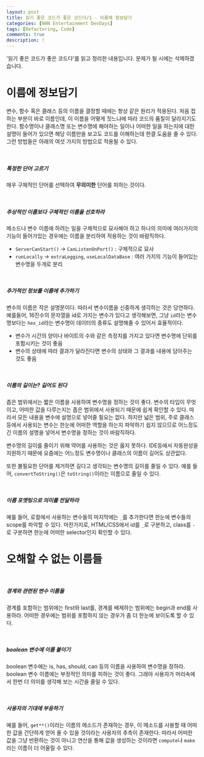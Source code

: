 ```yaml
---
layout: post
title: 읽기 좋은 코드가 좋은 코드다/1 - 이름에 정보담기
categories: [NHN Entertainment DevDays]
tags: [Refactoring, Code]
comments: true
description: !
---
```


'읽기 좋은 코드가 좋은 코드다'를 읽고 정리한 내용입니다. 문제가 될 시에는 삭제하겠습니다.

# 이름에 정보담기 ##

변수, 함수 혹은 클래스 등의 이름을 결정할 때에는 항상 같은 원리가 적용된다. 처음 접하는 부분이 바로 이름인데, 이 이름을 어떻게 짓느냐에 따라 코드의 품질이 달라지기도 한다. 함수명이나 클래스명 또는 변수명에 해야하는 일이나 어떠한 일을 하는지에 대한 설명이 들어가 있으면 해당 이름만을 보고도 코드를 이해하는데 한결 도움을 줄 수 있다. 그런 방법들은 아래의 여섯 가지의 방법으로 적용될 수 있다.

<br>

##### 특정한 단어 고르기 #####

매우 구체적인 단어를 선택하여 **무의미한** 단어를 피하는 것이다.

<br>

##### 추상적인 이름보다 구체적인 이름을 선호하라 #####

메소드나 변수 이름에 하려는 일을 구체적으로 묘사해야 하고 하나의 의미에 여러가지의 기능이 들어가있는 경우에는 이름을 분리하여 적용하는 것이 바람직하다.

- `ServerCanStart()` -> `CanListenOnPort()` : 구체적으로 묘사
- `runLocally` -> `extraLogging`, `useLocalDataBase` : 여러 가지의 기능이 들어있는 변수명을 두개로 분리

<br>

##### 추가적인 정보를 이름에 추가하기 #####

변수의 이름은 작은 설명문이다. 따라서 변수이름을 신중하게 생각하는 것은 당연하다. 예를들어, 16진수의 문자열을 id로 가지는 변수가 있다고 생각해보면, 그냥 `id`라는 변수명보다는 `hex_id`라는 변수명이 데이터의 종류도 설명해줄 수 있어서 효율적이다.

- 변수가 시간의 양이나 바이트의 수와 같은 측정치를 가지고 있다면 변수명에 단위를 포함시키는 것이 좋음
- 변수의 상태에 따라 결과가 달라진다면 변수의 상태와 그 결과를 내용에 담아주는 것도 좋음

<br>

##### 이름의 길이는? 길어도 된다 #####

좁은 범위에서는 짧은 이름을 사용하여 변수명을 정하는 것이 좋다. 변수의 타입이 무엇이고, 어떠한 값을 다루는지는 좁은 범위에서 사용되기 때문에 쉽게 확인할 수 있다. 따라서 모든 내용을 변수에 설명으로 넣어줄 필요는 없다. 하지만 넓은 범위, 주로 클래스 등에서 사용되는 변수는 한눈에 어떠한 역할을 하는지 파악하기 쉽지 않으므로 어느정도 긴 이름의 설명을 넣어서 변수명을 정하는 것이 바람직하다.

변수명의 길이를 줄이기 위해 약어를 사용하는 것은 옳지 못하다. IDE등에서 자동완성을 지원하기 때문에 요즘에는 어느정도 변수명이나 클래스의 이름이 길어도 상관없다.

또한 불필요한 단어를 제거하면 길다고 생각되는 변수명의 길이를 줄일 수 있다. 예를 들어, `convertToString()`은 `toString()`이라는 이름으로 줄일 수 있다.

<br>

##### 이름 포맷팅으로 의미를 전달하라 #####

예를 들어, 로컬에서 사용하는 변수들의 마지막에는 `_`를 추가한다면 한눈에 변수들의 scope를 파악할 수 있다. 마찬가지로, HTML/CSS에서 id를 `_`로 구분하고, class를 `-`로 구분하면 한눈에 어떠한 selector인지 확인할 수 있다.

# 오해할 수 없는 이름들 #

<br>

##### 경계와 관련된 변수 이름들 #####

경계를 포함하는 범위에는 first와 last를, 경계를 배제하는 범위에는 begin과 end를 사용하라. 어떠한 경우에는 범위를 포함하지 않는 경우가 좀 더 한눈에 보이도록 할 수 있다.

<br>

##### boolean 변수에 이름 붙이기 #####

boolean 변수에는 is, has, should, can 등의 이름을 사용하여 변수명을 정하라. boolean 변수 이름에는 부정적인 의미를 피하는 것이 좋다. 그래야 사용자가 머리속에서 한번 더 의미를 생각해 보는 시간을 줄일 수 있다.

<br>

##### 사용자의 기대에 부응하기 #####

예를 들어, `get**()`이라는 이름의 메소드가 존재하는 경우, 이 메소드를 사용할 때 어떠한 값을 간단하게 얻어 올 수 있을 것이라는 사용자의 추측이 존재한다. 따라서 어떠한 값을 그냥 반환하는 것이 아니고 연산을 통해 값을 생성하는 것이라면 `compute`나 `make`라는 이름이 더 어울릴 수 있다.
